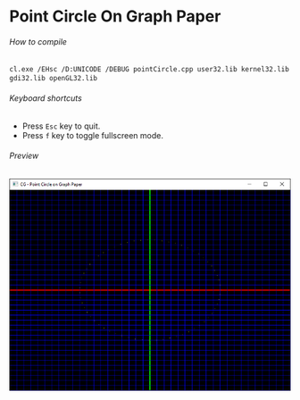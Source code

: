 Point Circle On Graph Paper
===========================

###### How to compile

```
cl.exe /EHsc /D:UNICODE /DEBUG pointCircle.cpp user32.lib kernel32.lib gdi32.lib openGL32.lib
```

###### Keyboard shortcuts
- Press ```Esc``` key to quit.
- Press ```f``` key to toggle fullscreen mode.

###### Preview
![pointCircle][pointCircle-image]

<!-- Image declaration -->

[pointCircle-image]: ./preview/pointCircle.png "Point Circle on Graph Paper"
